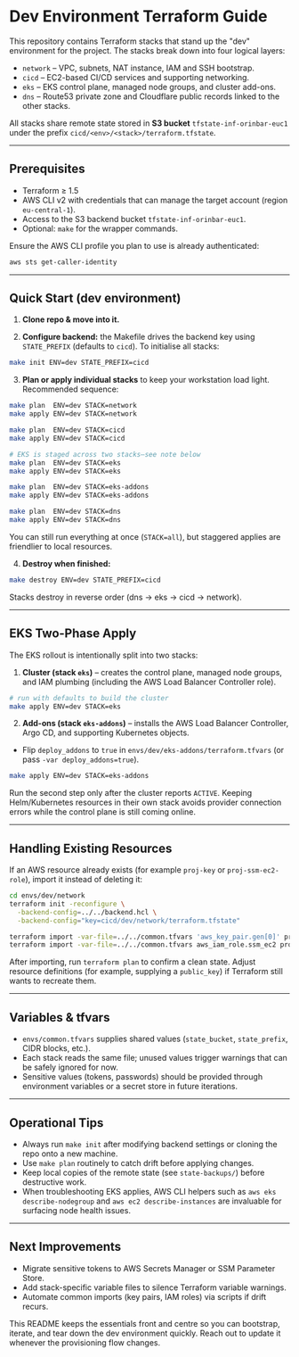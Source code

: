 # Dev Environment Terraform Guide

This repository contains Terraform stacks that stand up the "dev" environment for the project. The stacks break down into four logical layers:

- `network` – VPC, subnets, NAT instance, IAM and SSH bootstrap.
- `cicd` – EC2-based CI/CD services and supporting networking.
- `eks` – EKS control plane, managed node groups, and cluster add-ons.
- `dns` – Route53 private zone and Cloudflare public records linked to the other stacks.

All stacks share remote state stored in **S3 bucket** `tfstate-inf-orinbar-euc1` under the prefix `cicd/<env>/<stack>/terraform.tfstate`.

---

## Prerequisites

- Terraform ≥ 1.5
- AWS CLI v2 with credentials that can manage the target account (region `eu-central-1`).
- Access to the S3 backend bucket `tfstate-inf-orinbar-euc1`.
- Optional: `make` for the wrapper commands.

Ensure the AWS CLI profile you plan to use is already authenticated:

```bash
aws sts get-caller-identity
```

---

## Quick Start (dev environment)

1. **Clone repo & move into it.**

2. **Configure backend:** the Makefile drives the backend key using `STATE_PREFIX` (defaults to `cicd`). To initialise all stacks:

```bash
make init ENV=dev STATE_PREFIX=cicd
```

3. **Plan or apply individual stacks** to keep your workstation load light. Recommended sequence:

```bash
make plan  ENV=dev STACK=network
make apply ENV=dev STACK=network

make plan  ENV=dev STACK=cicd
make apply ENV=dev STACK=cicd

# EKS is staged across two stacks—see note below
make plan  ENV=dev STACK=eks
make apply ENV=dev STACK=eks

make plan  ENV=dev STACK=eks-addons
make apply ENV=dev STACK=eks-addons

make plan  ENV=dev STACK=dns
make apply ENV=dev STACK=dns
```

You can still run everything at once (`STACK=all`), but staggered applies are friendlier to local resources.

4. **Destroy when finished:**

```bash
make destroy ENV=dev STATE_PREFIX=cicd
```

Stacks destroy in reverse order (dns → eks → cicd → network).

---

## EKS Two-Phase Apply

The EKS rollout is intentionally split into two stacks:

1. **Cluster (stack `eks`)** – creates the control plane, managed node groups, and IAM plumbing (including the AWS Load Balancer Controller role).
  ```bash
  # run with defaults to build the cluster
  make apply ENV=dev STACK=eks
  ```

2. **Add-ons (stack `eks-addons`)** – installs the AWS Load Balancer Controller, Argo CD, and supporting Kubernetes objects.
  - Flip `deploy_addons` to `true` in `envs/dev/eks-addons/terraform.tfvars` (or pass `-var deploy_addons=true`).
  ```bash
  make apply ENV=dev STACK=eks-addons
  ```

Run the second step only after the cluster reports `ACTIVE`. Keeping Helm/Kubernetes resources in their own stack avoids provider connection errors while the control plane is still coming online.

---

## Handling Existing Resources

If an AWS resource already exists (for example `proj-key` or `proj-ssm-ec2-role`), import it instead of deleting it:

```bash
cd envs/dev/network
terraform init -reconfigure \
  -backend-config=../../backend.hcl \
  -backend-config="key=cicd/dev/network/terraform.tfstate"

terraform import -var-file=../../common.tfvars 'aws_key_pair.gen[0]' proj-key
terraform import -var-file=../../common.tfvars aws_iam_role.ssm_ec2 proj-ssm-ec2-role
```

After importing, run `terraform plan` to confirm a clean state. Adjust resource definitions (for example, supplying a `public_key`) if Terraform still wants to recreate them.

---

## Variables & tfvars

- `envs/common.tfvars` supplies shared values (`state_bucket`, `state_prefix`, CIDR blocks, etc.).
- Each stack reads the same file; unused values trigger warnings that can be safely ignored for now.
- Sensitive values (tokens, passwords) should be provided through environment variables or a secret store in future iterations.

---

## Operational Tips

- Always run `make init` after modifying backend settings or cloning the repo onto a new machine.
- Use `make plan` routinely to catch drift before applying changes.
- Keep local copies of the remote state (see `state-backups/`) before destructive work.
- When troubleshooting EKS applies, AWS CLI helpers such as `aws eks describe-nodegroup` and `aws ec2 describe-instances` are invaluable for surfacing node health issues.

---

## Next Improvements

- Migrate sensitive tokens to AWS Secrets Manager or SSM Parameter Store.
- Add stack-specific variable files to silence Terraform variable warnings.
- Automate common imports (key pairs, IAM roles) via scripts if drift recurs.

This README keeps the essentials front and centre so you can bootstrap, iterate, and tear down the dev environment quickly. Reach out to update it whenever the provisioning flow changes.
